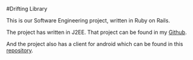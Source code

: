 #Drifting Library

This is our Software Engineering project, written in Ruby on Rails.

The project has written in J2EE. That project can be found in my [Github](https://github.com/tzwm/DriftLibrary).

And the project also has a client for android which can be found in this [repository](https://github.com/cettco/DriftLibrary_RoR_AndroidClient).

